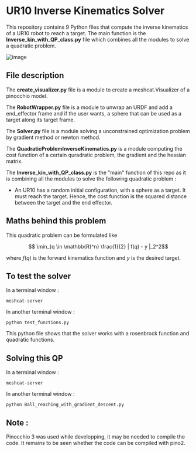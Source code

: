 # UR10 Inverse Kinematics Solver 

This repository contains 9 Python files that compute the inverse kinematics of a UR10 robot to reach a target. The main function is the **Inverse_kin_with_QP_class.py** file which combines all the modules to solve a quadratic problem.

![image](https://user-images.githubusercontent.com/106057062/224975355-e9bff0a2-8c18-47fd-8722-87852da0360a.png)



## File description
The **create_visualizer.py** file is a module to create a meshcat.Visualizer of a pinocchio model.

The **RobotWrapper.py** file is a module to unwrap an URDF and add a end_effector frame and if the user wants, a sphere that can be used as a target along its target frame.

The **Solver.py** file is a module solving a unconstrained optimization problem by gradient method or newton method.

The **QuadraticProblemInverseKinematics.py** is a module computing the cost function of a certain quradratic problem, the gradient and the hessian matrix. 

The **Inverse_kin_with_QP_class.py** is the "main" function of this repo as it is combining all the modules to solve the following quadratic problem : 

- An UR10 has a random initial configuration, with a sphere as a target. It must reach the target. Hence, the cost function is the squared distance between the target and the end effector.


## Maths behind this problem

This quadratic problem can be formulated like 

$$ \min_{q \in \mathbb{R}^n} \frac{1}{2} | f(q) - y |_2^2$$

where $f(q)$ is the forward kinematics function and $y$ is the desired target.


## To test the solver

In a terminal window : 

```
meshcat-server 
```

In another terminal window : 

``` 
python test_functions.py 
``` 

This python file shows that the solver works with a rosenbrock function and quadratic functions. 

## Solving this QP

In a terminal window : 

```
meshcat-server 
```

In another terminal window : 

``` 
python Ball_reaching_with_gradient_descent.py 
``` 

## Note :
Pinocchio 3 was used while developping, it may be needed to compile the code. It remains to be seen whether the code can be compiled with pino2.
